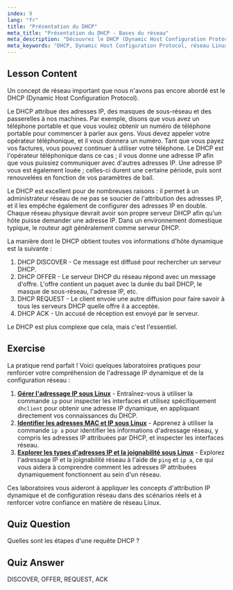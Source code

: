 ```yaml
---
index: 9
lang: "fr"
title: "Présentation du DHCP"
meta_title: "Présentation du DHCP - Bases du réseau"
meta_description: "Découvrez le DHCP (Dynamic Host Configuration Protocol) sous Linux. Comprenez comment le DHCP attribue les adresses IP et son processus en quatre étapes. Démarrez votre parcours de mise en réseau Linux !"
meta_keywords: "DHCP, Dynamic Host Configuration Protocol, réseau Linux, adresse IP, tutoriel DHCP, débutant, guide"
---
```


## Lesson Content

Un concept de réseau important que nous n'avons pas encore abordé est le DHCP (Dynamic Host Configuration Protocol).

Le DHCP attribue des adresses IP, des masques de sous-réseau et des passerelles à nos machines. Par exemple, disons que vous avez un téléphone portable et que vous voulez obtenir un numéro de téléphone portable pour commencer à parler aux gens. Vous devez appeler votre opérateur téléphonique, et il vous donnera un numéro. Tant que vous payez vos factures, vous pouvez continuer à utiliser votre téléphone. Le DHCP est l'opérateur téléphonique dans ce cas ; il vous donne une adresse IP afin que vous puissiez communiquer avec d'autres adresses IP. Une adresse IP vous est également louée ; celles-ci durent une certaine période, puis sont renouvelées en fonction de vos paramètres de bail.

Le DHCP est excellent pour de nombreuses raisons : il permet à un administrateur réseau de ne pas se soucier de l'attribution des adresses IP, et il les empêche également de configurer des adresses IP en double. Chaque réseau physique devrait avoir son propre serveur DHCP afin qu'un hôte puisse demander une adresse IP. Dans un environnement domestique typique, le routeur agit généralement comme serveur DHCP.

La manière dont le DHCP obtient toutes vos informations d'hôte dynamique est la suivante :

1. DHCP DISCOVER - Ce message est diffusé pour rechercher un serveur DHCP.
2. DHCP OFFER - Le serveur DHCP du réseau répond avec un message d'offre. L'offre contient un paquet avec la durée du bail DHCP, le masque de sous-réseau, l'adresse IP, etc.
3. DHCP REQUEST - Le client envoie une autre diffusion pour faire savoir à tous les serveurs DHCP quelle offre il a acceptée.
4. DHCP ACK - Un accusé de réception est envoyé par le serveur.

Le DHCP est plus complexe que cela, mais c'est l'essentiel.

## Exercise

La pratique rend parfait ! Voici quelques laboratoires pratiques pour renforcer votre compréhension de l'adressage IP dynamique et de la configuration réseau :

1. **[Gérer l'adressage IP sous Linux](https://labex.io/fr/labs/comptia-manage-ip-addressing-in-linux-592736)** - Entraînez-vous à utiliser la commande `ip` pour inspecter les interfaces et utilisez spécifiquement `dhclient` pour obtenir une adresse IP dynamique, en appliquant directement vos connaissances du DHCP.
2. **[Identifier les adresses MAC et IP sous Linux](https://labex.io/fr/labs/comptia-identify-mac-and-ip-addresses-in-linux-592731)** - Apprenez à utiliser la commande `ip a` pour identifier les informations d'adressage réseau, y compris les adresses IP attribuées par DHCP, et inspecter les interfaces réseau.
3. **[Explorer les types d'adresses IP et la joignabilité sous Linux](https://labex.io/fr/labs/comptia-explore-ip-address-types-and-reachability-in-linux-592780)** - Explorez l'adressage IP et la joignabilité réseau à l'aide de `ping` et `ip a`, ce qui vous aidera à comprendre comment les adresses IP attribuées dynamiquement fonctionnent au sein d'un réseau.

Ces laboratoires vous aideront à appliquer les concepts d'attribution IP dynamique et de configuration réseau dans des scénarios réels et à renforcer votre confiance en matière de réseau Linux.

## Quiz Question

Quelles sont les étapes d'une requête DHCP ?

## Quiz Answer

DISCOVER, OFFER, REQUEST, ACK
